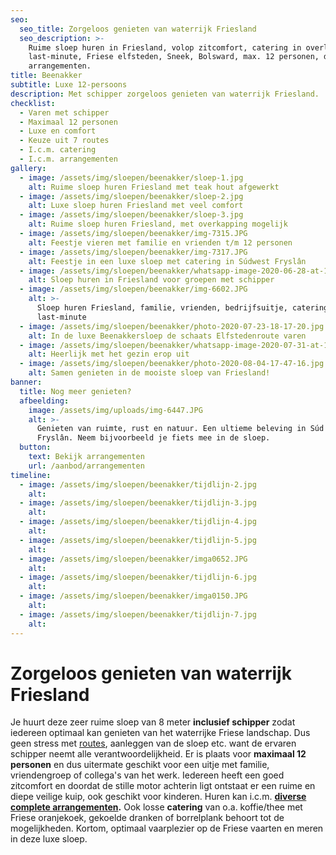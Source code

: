 ```yaml
---
seo:
  seo_title: Zorgeloos genieten van waterrijk Friesland
  seo_description: >-
    Ruime sloep huren in Friesland, volop zitcomfort, catering in overleg,
    last-minute, Friese elfsteden, Sneek, Bolsward, max. 12 personen, diverse
    arrangementen.
title: Beenakker
subtitle: Luxe 12-persoons
description: Met schipper zorgeloos genieten van waterrijk Friesland.
checklist:
  - Varen met schipper
  - Maximaal 12 personen
  - Luxe en comfort
  - Keuze uit 7 routes
  - I.c.m. catering
  - I.c.m. arrangementen
gallery:
  - image: /assets/img/sloepen/beenakker/sloep-1.jpg
    alt: Ruime sloep huren Friesland met teak hout afgewerkt
  - image: /assets/img/sloepen/beenakker/sloep-2.jpg
    alt: Luxe sloep huren Friesland met veel comfort
  - image: /assets/img/sloepen/beenakker/sloep-3.jpg
    alt: Ruime sloep huren Friesland, met overkapping mogelijk
  - image: /assets/img/sloepen/beenakker/img-7315.JPG
    alt: Feestje vieren met familie en vrienden t/m 12 personen
  - image: /assets/img/sloepen/beenakker/img-7317.JPG
    alt: Feestje in een luxe sloep met catering in Súdwest Fryslân
  - image: /assets/img/sloepen/beenakker/whatsapp-image-2020-06-28-at-11-17-13.jpeg
    alt: Sloep huren in Friesland voor groepen met schipper
  - image: /assets/img/sloepen/beenakker/img-6602.JPG
    alt: >-
      Sloep huren Friesland, familie, vrienden, bedrijfsuitje, catering,
      last-minute
  - image: /assets/img/sloepen/beenakker/photo-2020-07-23-18-17-20.jpg
    alt: In de luxe Beenakkersloep de schaats Elfstedenroute varen
  - image: /assets/img/sloepen/beenakker/whatsapp-image-2020-07-31-at-19-04-33.jpeg
    alt: Heerlijk met het gezin erop uit
  - image: /assets/img/sloepen/beenakker/photo-2020-08-04-17-47-16.jpg
    alt: Samen genieten in de mooiste sloep van Friesland!
banner:
  title: Nog meer genieten?
  afbeelding:
    image: /assets/img/uploads/img-6447.JPG
    alt: >-
      Genieten van ruimte, rust en natuur. Een ultieme beleving in Súd West
      Fryslân. Neem bijvoorbeeld je fiets mee in de sloep.
  button:
    text: Bekijk arrangementen
    url: /aanbod/arrangementen
timeline:
  - image: /assets/img/sloepen/beenakker/tijdlijn-2.jpg
    alt:
  - image: /assets/img/sloepen/beenakker/tijdlijn-3.jpg
    alt:
  - image: /assets/img/sloepen/beenakker/tijdlijn-4.jpg
    alt:
  - image: /assets/img/sloepen/beenakker/tijdlijn-5.jpg
    alt:
  - image: /assets/img/sloepen/beenakker/imga0652.JPG
    alt:
  - image: /assets/img/sloepen/beenakker/tijdlijn-6.jpg
    alt:
  - image: /assets/img/sloepen/beenakker/imga0150.JPG
    alt:
  - image: /assets/img/sloepen/beenakker/tijdlijn-7.jpg
    alt:
---
```


# Zorgeloos genieten van waterrijk Friesland

Je huurt deze zeer ruime sloep van 8 meter **inclusief schipper** zodat iedereen optimaal kan genieten van het waterrijke Friese landschap. Dus geen stress met <a target="_blank" rel="noopener" href="https://sloepverhuurbolsward.nl/routes">routes</a>, aanleggen van de sloep etc. want de ervaren schipper neemt alle verantwoordelijkheid. Er is plaats voor **maximaal 12 personen**&nbsp;en dus uitermate geschikt voor een uitje met familie, vriendengroep of collega's van het werk. Iedereen heeft een goed zitcomfort en doordat de stille motor achterin ligt ontstaat er een ruime en diepe veilige kuip, ook geschikt voor kinderen. Huren kan i.c.m. **<a target="_blank" rel="noopener" href="https://sloepverhuurbolsward.nl/arrangementen">diverse complete arrangementen</a>.** Ook losse&nbsp;**catering** van o.a. koffie/thee met Friese oranjekoek, gekoelde dranken of borrelplank behoort tot de mogelijkheden. Kortom, optimaal vaarplezier op de Friese vaarten en meren in deze luxe sloep.

